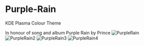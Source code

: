# Purple-Rain
KDE Plasma Colour Theme

In honour of song and album Purple Rain by Prince
![PurpleRain](https://user-images.githubusercontent.com/73434605/153747895-d01e12e3-0d89-45c5-b1af-2df052345c5f.png)
![PurpleRain2](https://user-images.githubusercontent.com/73434605/153747931-0db87d95-b751-4a5d-a5a1-537989e77a47.png)
![PurpleRain3](https://user-images.githubusercontent.com/73434605/153747941-691de853-15f7-4b80-851e-e2baadc7cfef.png)
![PurpleRain4](https://user-images.githubusercontent.com/73434605/153747942-d4a0df79-f51a-4ab1-9d46-5d7cacba5fc6.png)

